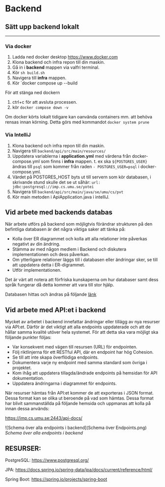 # Backend

## Sätt upp backend lokalt
---
### Via docker
1. Ladda ned docker desktop <https://www.docker.com>
2. Klona backend och infra repon till din maskin.
3. Gå in i **backend** mappen via valfri terminal.
4. Kör `sh build.sh`
5. Navigera till **infra** mappen.
6. Kör `docker compose up --build

För att stänga ned dockern 
1. ctrl+c för att avsluta processen.
2. kör `docker compose down -v`
   
Om docker körts lokalt tidigare kan oanvända containers mm. att behöva rensas innan körning. Detta görs med kommandot `docker system prune`

### Via IntelliJ
1. Klona backend och infra repon till din maskin.
2. Navigera till `backend/api/src/main/resources/`
3. Uppdatera variablerna i **application.yml** med värdena från docker-compose.yml som finns i **infra** mappen. t. ex ska `${POSTGRES_USER}` ändras till ``psql`` som kommer från raden `- POSTGRES_USER=psql` i docker-compose.yml.
4. Värdet på POSTGRES_HOST byts ut till servern som kör databasen, i skrivande stund skulle det se ut såhär: ```url: jdbc:postgresql://imp.cs.umu.se/yotei```
5. Navigera till `backend/api/src/main/java/se/umu/cs/pvt`
6. Kör main metoden i ApiApplication.java i intelliJ.


## Vid arbete med backends databas

När arbete utförs på backend som möjligtvis förändrar strukturen på den befintliga databasen är det några viktiga saker att tänka på:

* Kolla över ER diagrammet och kolla att alla relationer inte påverkas negativt av din ändring.
* Stämma av med någon medlem i Backend och diskutera implementationen och dess påverkan.
* Om ytterligare relationer läggs till i databasen eller ändringar sker, se till att uppdatera detta i ER-digrammet.
* Utför implementationen.

Det är värt att notera att förfriska kunskaperna om hur databaser samt dess språk fungerar då detta kommer att vara till stor hjälp.

Databasen hittas och ändras på följande [länk](https://drive.google.com/file/d/1f41RYjCnPTYaiUNRlPZrmHsyy15M7DXc/view?usp=sharing)

## Vid arbete med API:et i backend

Mycket av arbetet i backend innefattar ändringar eller tillägg av nya resurser via API:et. Därför är det viktigt att alla endpoints uppdaterade och att de hållar samma kvalité utöver hela systemet. För att detta ska vara möjligt ska följande punkter följas:

* Var konsekvent med vägen till resursen (URL) för endpointen. 
* Följ riktlinjerna för ett RESTful API, där en endpoint har hög Cohesion. 
* Se till att inte skapa överflödiga endpoints.
* Dokumentera varje ny endpoint med samma standard som övriga i projektet.
* Kom ihåg att uppdatera tillagda/ändrade endpoints på hemsidan för API dokumentation.
* Uppdatera ändringarna i diagrammet för endpoints.

När resurser hämtas från API:et kommer de att exporteras i JSON format. Dessa format kan se olika ut beroende på vad som hämtas. Dessa format har blivit sammanställda på följande hemsida och uppmanas att kolla på innan dessa används: 

https://imp.cs.umu.se:2443/api-docs/

![Schema över alla endpoints i backend](Schema över Endpoints.png)
*Schema över alla endpoints i backend*

## RESURSER:

PostgreSQL: https://www.postgresql.org/

JPA: https://docs.spring.io/spring-data/jpa/docs/current/reference/html/

Spring Boot: https://spring.io/projects/spring-boot
